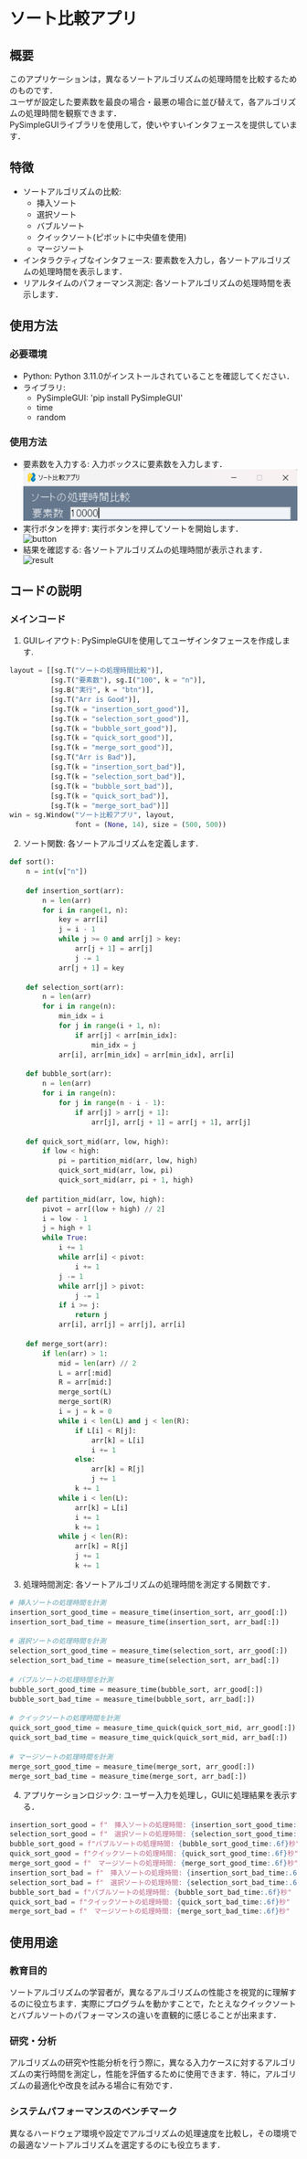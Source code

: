 # ソート比較アプリ

## 概要
このアプリケーションは，異なるソートアルゴリズムの処理時間を比較するためのものです．  
ユーザが設定した要素数を最良の場合・最悪の場合に並び替えて，各アルゴリズムの処理時間を観察できます．  
PySimpleGUIライブラリを使用して，使いやすいインタフェースを提供しています．

## 特徴
- ソートアルゴリズムの比較: 
  - 挿入ソート
  - 選択ソート
  - バブルソート
  - クイックソート(ピボットに中央値を使用)
  - マージソート
- インタラクティブなインタフェース: 要素数を入力し，各ソートアルゴリズムの処理時間を表示します．
- リアルタイムのパフォーマンス測定: 各ソートアルゴリズムの処理時間を表示します．

## 使用方法
### 必要環境
- Python: Python 3.11.0がインストールされていることを確認してください．
- ライブラリ:
  - PySimpleGUI: 'pip install PySimpleGUI'
  - time
  - random

### 使用方法
- 要素数を入力する: 入力ボックスに要素数を入力します．  
  ![element](a40b9f51-080e-49d6-8770-8545a9774a81)
- 実行ボタンを押す: 実行ボタンを押してソートを開始します．  
  ![button](https://github.com/user-attachments/assets/eb62f2dd-c110-49ed-9423-22ce5a183d1d)
- 結果を確認する: 各ソートアルゴリズムの処理時間が表示されます．  
  ![result](https://github.com/user-attachments/assets/f93c7846-7983-4bfd-b3d3-9673fb9aafae)

## コードの説明
### メインコード
1. GUIレイアウト: PySimpleGUIを使用してユーザインタフェースを作成します.  
```python
layout = [[sg.T("ソートの処理時間比較")], 
          [sg.T("要素数"), sg.I("100", k = "n")], 
          [sg.B("実行", k = "btn")], 
          [sg.T("Arr is Good")],
          [sg.T(k = "insertion_sort_good")], 
          [sg.T(k = "selection_sort_good")], 
          [sg.T(k = "bubble_sort_good")], 
          [sg.T(k = "quick_sort_good")], 
          [sg.T(k = "merge_sort_good")],
          [sg.T("Arr is Bad")], 
          [sg.T(k = "insertion_sort_bad")], 
          [sg.T(k = "selection_sort_bad")], 
          [sg.T(k = "bubble_sort_bad")], 
          [sg.T(k = "quick_sort_bad")], 
          [sg.T(k = "merge_sort_bad")]]
win = sg.Window("ソート比較アプリ", layout, 
                font = (None, 14), size = (500, 500))
```
2. ソート関数: 各ソートアルゴリズムを定義します．  
```python
def sort():
    n = int(v["n"])    
    
    def insertion_sort(arr):
        n = len(arr)
        for i in range(1, n):
            key = arr[i]
            j = i - 1
            while j >= 0 and arr[j] > key:
                arr[j + 1] = arr[j]
                j -= 1
            arr[j + 1] = key

    def selection_sort(arr):
        n = len(arr)
        for i in range(n):
            min_idx = i
            for j in range(i + 1, n):
                if arr[j] < arr[min_idx]:
                    min_idx = j
            arr[i], arr[min_idx] = arr[min_idx], arr[i]

    def bubble_sort(arr):
        n = len(arr)
        for i in range(n):
            for j in range(n - i - 1):
                if arr[j] > arr[j + 1]:
                    arr[j], arr[j + 1] = arr[j + 1], arr[j]

    def quick_sort_mid(arr, low, high):
        if low < high:
            pi = partition_mid(arr, low, high)
            quick_sort_mid(arr, low, pi)
            quick_sort_mid(arr, pi + 1, high)

    def partition_mid(arr, low, high):
        pivot = arr[(low + high) // 2]
        i = low - 1
        j = high + 1
        while True:
            i += 1
            while arr[i] < pivot:
                i += 1
            j -= 1
            while arr[j] > pivot:
                j -= 1
            if i >= j:
                return j
            arr[i], arr[j] = arr[j], arr[i]

    def merge_sort(arr):
        if len(arr) > 1:
            mid = len(arr) // 2
            L = arr[:mid]
            R = arr[mid:]
            merge_sort(L)
            merge_sort(R)
            i = j = k = 0
            while i < len(L) and j < len(R):
                if L[i] < R[j]:
                    arr[k] = L[i]
                    i += 1
                else:
                    arr[k] = R[j]
                    j += 1
                k += 1
            while i < len(L):
                arr[k] = L[i]
                i += 1
                k += 1
            while j < len(R):
                arr[k] = R[j]
                j += 1
                k += 1
```

3. 処理時間測定: 各ソートアルゴリズムの処理時間を測定する関数です．  
```python
# 挿入ソートの処理時間を計測
insertion_sort_good_time = measure_time(insertion_sort, arr_good[:])
insertion_sort_bad_time = measure_time(insertion_sort, arr_bad[:])

# 選択ソートの処理時間を計測
selection_sort_good_time = measure_time(selection_sort, arr_good[:])
selection_sort_bad_time = measure_time(selection_sort, arr_bad[:])

# バブルソートの処理時間を計測
bubble_sort_good_time = measure_time(bubble_sort, arr_good[:])
bubble_sort_bad_time = measure_time(bubble_sort, arr_bad[:])

# クイックソートの処理時間を計測
quick_sort_good_time = measure_time_quick(quick_sort_mid, arr_good[:])
quick_sort_bad_time = measure_time_quick(quick_sort_mid, arr_bad[:])

# マージソートの処理時間を計測
merge_sort_good_time = measure_time(merge_sort, arr_good[:])
merge_sort_bad_time = measure_time(merge_sort, arr_bad[:])

```
4. アプリケーションロジック: ユーザー入力を処理し，GUIに処理結果を表示する．
```python
insertion_sort_good = f"　挿入ソートの処理時間: {insertion_sort_good_time:.6f}秒"
selection_sort_good = f"　選択ソートの処理時間: {selection_sort_good_time:.6f}秒"
bubble_sort_good = f"バブルソートの処理時間: {bubble_sort_good_time:.6f}秒"
quick_sort_good = f"クイックソートの処理時間: {quick_sort_good_time:.6f}秒"
merge_sort_good = f"　マージソートの処理時間: {merge_sort_good_time:.6f}秒"
insertion_sort_bad = f"　挿入ソートの処理時間: {insertion_sort_bad_time:.6f}秒"
selection_sort_bad = f"　選択ソートの処理時間: {selection_sort_bad_time:.6f}秒"
bubble_sort_bad = f"バブルソートの処理時間: {bubble_sort_bad_time:.6f}秒"
quick_sort_bad = f"クイックソートの処理時間: {quick_sort_bad_time:.6f}秒"
merge_sort_bad = f"　マージソートの処理時間: {merge_sort_bad_time:.6f}秒"
```

## 使用用途
### 教育目的
ソートアルゴリズムの学習者が，異なるアルゴリズムの性能さを視覚的に理解するのに役立ちます．実際にプログラムを動かすことで，たとえなクイックソートとバブルソートのパフォーマンスの違いを直観的に感じることが出来ます．

### 研究・分析
アルゴリズムの研究や性能分析を行う際に，異なる入力ケースに対するアルゴリズムの実行時間を測定し，性能を評価するために使用できます．特に，アルゴリズムの最適化や改良を試みる場合に有効です．

### システムパフォーマンスのベンチマーク
異なるハードウェア環境や設定でアルゴリズムの処理速度を比較し，その環境での最適なソートアルゴリズムを選定するのにも役立ちます．
